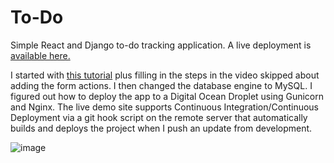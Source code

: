 # To-Do
Simple React and Django to-do tracking application. A live deployment is [available here.](https://programmerd.com/)

I started with [this tutorial](https://www.youtube.com/watch?v=OSYAjTG46EI) plus filling in the steps in the video skipped about adding the form actions.  I then changed the database engine to MySQL.  I figured out how to deploy the app to a Digital Ocean Droplet using Gunicorn and Nginx.  The live demo site supports Continuous Integration/Continuous Deployment via a git hook script on the remote server that automatically builds and deploys the project when I push an update from development.

![image](https://user-images.githubusercontent.com/11655234/183495000-a2305a60-e38b-41dd-8e1a-7feec944d890.png)
